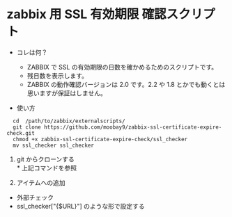 zabbix 用 SSL 有効期限 確認スクリプト
======================================

* コレは何？

  * ZABBIX で SSL の有効期限の日数を確かめるためのスクリプトです。
  * 残日数を表示します。
  * ZABBIX の動作確認バージョンは 2.0 です。2.2 や 1.8 とかでも動くとは思いますが保証はしません。


* 使い方


```
  cd  /path/to/zabbix/externalscripts/  
  git clone https://github.com/moobay9/zabbix-ssl-certificate-expire-check.git
  chmod +x zabbix-ssl-certificate-expire-check/ssl_checker
  mv ssl_checker ssl_checker
```
  1. git からクローンする  
    * 上記コマンドを参照


  2. アイテムへの追加

  - 外部チェック
  - ssl_checker["{$URL}"] のような形で設定する

